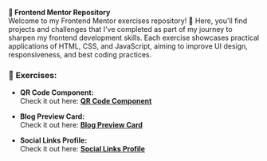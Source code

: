**📂 Frontend Mentor Repository**  
Welcome to my Frontend Mentor exercises repository! 🚀 Here, you'll find projects and challenges that I've completed as part of my journey to sharpen my frontend development skills. Each exercise showcases practical applications of HTML, CSS, and JavaScript, aiming to improve UI design, responsiveness, and best coding practices.

### 🌟 **Exercises:**

- **QR Code Component:**  
Check it out here: [**QR Code Component**](https://gustavommcv.github.io/Frontend-Mentor/Qr%20code%20component/qr-code-component-main/)  

- **Blog Preview Card:**  
Check it out here: [**Blog Preview Card**](https://gustavommcv.github.io/Frontend-Mentor/Blog%20preview%20card/blog-preview-card-main/)

- **Social Links Profile:**  
Check it out here: [**Social Links Profile**](https://gustavommcv.github.io/Frontend-Mentor/Social%20Links%20Profile/social-links-profile-main/)
